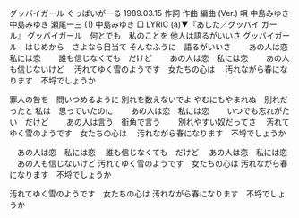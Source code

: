 
グッバイガール
ぐっばいがーる
1989.03.15
作詞  作曲  編曲 (Ver.)   唄
中島みゆき   中島みゆき   瀬尾一三 (1)
中島みゆき
□ LYRIC (a)▼『あした／グッバイ ガール』
グッバイガール　何とでも　私のことを
他人は語るがいいさ
グッバイガール　はじめから　さよなら目当て
そんなふうに　語るがいいさ
　　あの人は恋　私には恋
　　誰も信じなくても　だけど
　　あの人は恋　私には恋
　　あの人も信じないけど
　汚れてゆく雪のようです　女たちの心は
　汚れながら春になります　不埒でしょうか

罪人の咎を　問いつめるように
別れを数えないでよ
やむにもやまれぬ　別れだったと
私は　思っていたのに
　　あの人は恋　私には恋
　　いつでも忘れがたい　だけど
　　あの人は言う　街角で言う
　　別れやすい奴だってさ
　汚れてゆく雪のようです　女たちの心は
　汚れながら春になります　不埒でしょうか

　あの人は恋　私には恋
　誰も信じなくても　だけど
　あの人は恋　私には恋
　あの人も信じないけど
汚れてゆく雪のようです　女たちの心は
汚れながら春になります　不埒でしょうか

汚れてゆく雪のようです　女たちの心は
汚れながら春になります　不埒でしょうか